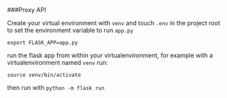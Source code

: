 ###Proxy API

Create your virtual environment with `venv` and touch `.env` in the project root to set the environment variable to run `app.py`

`export FLASK_APP=app.py`

run the flask app from within your virtualenvironment, for example with a virtualenvironment named `venv` run:

`source venv/bin/activate`

then run with `python -m flask run`